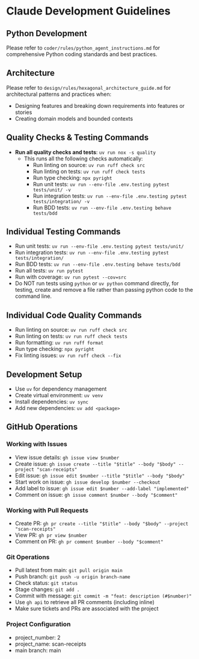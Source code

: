 # Claude Development Guidelines

## Python Development
Please refer to `coder/rules/python_agent_instructions.md` for comprehensive Python coding standards and best practices.

## Architecture
Please refer to `design/rules/hexagonal_architecture_guide.md` for architectural patterns and practices when:
- Designing features and breaking down requirements into features or stories
- Creating domain models and bounded contexts

## Quality Checks & Testing Commands
- **Run all quality checks and tests**: `uv run nox -s quality`
  - This runs all the following checks automatically:
    - Run linting on source: `uv run ruff check src`
    - Run linting on tests: `uv run ruff check tests`
    - Run type checking: `npx pyright`
    - Run unit tests: `uv run --env-file .env.testing pytest tests/unit/ -v`
    - Run integration tests: `uv run --env-file .env.testing pytest tests/integration/ -v`
    - Run BDD tests: `uv run --env-file .env.testing behave tests/bdd`

## Individual Testing Commands
- Run unit tests: `uv run --env-file .env.testing pytest tests/unit/`
- Run integration tests: `uv run --env-file .env.testing pytest tests/integration/`
- Run BDD tests: `uv run --env-file .env.testing behave tests/bdd`
- Run all tests: `uv run pytest`
- Run with coverage: `uv run pytest --cov=src`
- Do NOT run tests using `python` or `uv python` command directly, for testing, create and remove a file rather than passing python code to the command line.

## Individual Code Quality Commands
- Run linting on source: `uv run ruff check src`
- Run linting on tests: `uv run ruff check tests`
- Run formatting: `uv run ruff format`
- Run type checking: `npx pyright`
- Fix linting issues: `uv run ruff check --fix`

## Development Setup
- Use `uv` for dependency management
- Create virtual environment: `uv venv`
- Install dependencies: `uv sync`
- Add new dependencies: `uv add <package>`

## GitHub Operations

### Working with Issues
- View issue details: `gh issue view $number`
- Create issue: `gh issue create --title "$title" --body "$body" --project "scan-receipts"`
- Edit issue: `gh issue edit $number --title "$title" --body "$body"`
- Start work on issue: `gh issue develop $number --checkout`
- Add label to issue: `gh issue edit $number --add-label "implemented"`
- Comment on issue: `gh issue comment $number --body "$comment"`

### Working with Pull Requests
- Create PR: `gh pr create --title "$title" --body "$body" --project "scan-receipts"`
- View PR: `gh pr view $number`
- Comment on PR: `gh pr comment $number --body "$comment"`

### Git Operations
- Pull latest from main: `git pull origin main`
- Push branch: `git push -u origin branch-name`
- Check status: `git status`
- Stage changes: `git add .`
- Commit with message: `git commit -m "feat: description (#$number)"`
- Use `gh api` to retrieve all PR comments (including inline)
- Make sure tickets and PRs are associated with the project

### Project Configuration
- project_number: 2
- project_name: scan-receipts
- main branch: main